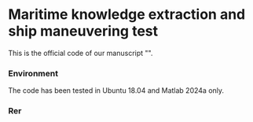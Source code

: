 # Maritime knowledge extraction and ship maneuvering test
This is the official code of our manuscript "".

### Environment
The code has been tested in Ubuntu 18.04 and Matlab 2024a only. 


### Rer



